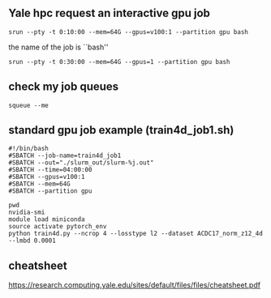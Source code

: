 ## Yale hpc request an interactive gpu job
```
srun --pty -t 0:10:00 --mem=64G --gpus=v100:1 --partition gpu bash
```
the name of the job is ``bash''
```
srun --pty -t 0:30:00 --mem=64G --gpus=1 --partition gpu bash
```

## check my job queues
```
squeue --me
```

## standard gpu job example (train4d_job1.sh)
```
#!/bin/bash
#SBATCH --job-name=train4d_job1
#SBATCH --out="./slurm_out/slurm-%j.out"
#SBATCH --time=04:00:00
#SBATCH --gpus=v100:1
#SBATCH --mem=64G
#SBATCH --partition gpu

pwd
nvidia-smi
module load miniconda
source activate pytorch_env
python train4d.py --ncrop 4 --losstype l2 --dataset ACDC17_norm_z12_4d --lmbd 0.0001 
```

## cheatsheet
https://research.computing.yale.edu/sites/default/files/files/cheatsheet.pdf
